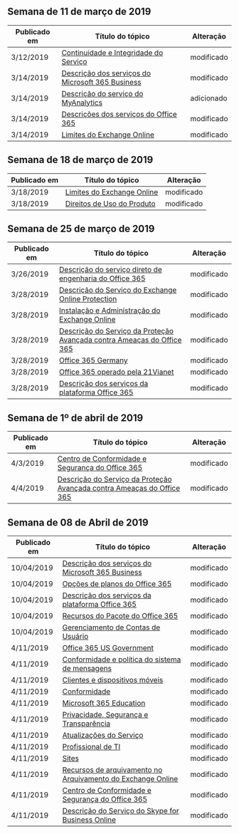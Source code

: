 <!-- This file is generated automatically each week. Changes made to this file will be overwritten.-->




## <a name="week-of-march-11-2019"></a>Semana de 11 de março de 2019


| Publicado em |Título do tópico | Alteração |
|------|------------|--------|
| 3/12/2019 | [Continuidade e Integridade do Serviço](/Office365/ServiceDescriptions/office-365-platform-service-description/service-health-and-continuity) | modificado |
| 3/14/2019 | [Descrição dos serviços do Microsoft 365 Business](/Office365/ServiceDescriptions/microsoft-365-business-service-description) | modificado |
| 3/14/2019 | [Descrição do serviço do MyAnalytics](/Office365/ServiceDescriptions/mya-service-description) | adicionado |
| 3/14/2019 | [Descrições dos serviços do Office 365](/Office365/ServiceDescriptions/office-365-service-descriptions-technet-library) | modificado |
| 3/14/2019 | [Limites do Exchange Online](/Office365/ServiceDescriptions/exchange-online-service-description/exchange-online-limits) | modificado |


## <a name="week-of-march-18-2019"></a>Semana de 18 de março de 2019


| Publicado em |Título do tópico | Alteração |
|------|------------|--------|
| 3/18/2019 | [Limites do Exchange Online](/Office365/ServiceDescriptions/exchange-online-service-description/exchange-online-limits) | modificado |
| 3/18/2019 | [Direitos de Uso do Produto](/Office365/ServiceDescriptions/office-365-platform-service-description/product-use-rights) | modificado |


## <a name="week-of-march-25-2019"></a>Semana de 25 de março de 2019


| Publicado em |Título do tópico | Alteração |
|------|------------|--------|
| 3/26/2019 | [Descrição do serviço direto de engenharia do Office 365](/Office365/ServiceDescriptions/office-365-engineering-direct-service-description) | modificado |
| 3/28/2019 | [Descrição do Serviço do Exchange Online Protection](/Office365/ServiceDescriptions/exchange-online-protection-service-description/exchange-online-protection-service-description) | modificado |
| 3/28/2019 | [Instalação e Administração do Exchange Online](/Office365/ServiceDescriptions/exchange-online-service-description/exchange-online-setup-and-administration) | modificado |
| 3/28/2019 | [Descrição do Serviço da Proteção Avançada contra Ameaças do Office 365](/Office365/ServiceDescriptions/office-365-advanced-threat-protection-service-description) | modificado |
| 3/28/2019 | [Office 365 Germany](/Office365/ServiceDescriptions/office-365-platform-service-description/office-365-germany) | modificado |
| 3/28/2019 | [Office 365 operado pela 21Vianet](/Office365/ServiceDescriptions/office-365-platform-service-description/office-365-operated-by-21vianet) | modificado |
| 3/28/2019 | [Descrição dos serviços da plataforma Office 365](/Office365/ServiceDescriptions/office-365-platform-service-description/office-365-platform-service-description) | modificado |


## <a name="week-of-april-01-2019"></a>Semana de 1º de abril de 2019


| Publicado em |Título do tópico | Alteração |
|------|------------|--------|
| 4/3/2019 | [Centro de Conformidade e Segurança do Office 365](/Office365/ServiceDescriptions/office-365-platform-service-description/office-365-securitycompliance-center) | modificado |
| 4/4/2019 | [Descrição do Serviço da Proteção Avançada contra Ameaças do Office 365](/Office365/ServiceDescriptions/office-365-advanced-threat-protection-service-description) | modificado |


## <a name="week-of-april-08-2019"></a>Semana de 08 de Abril de 2019


| Publicado em |Título do tópico | Alteração |
|------|------------|--------|
| 10/04/2019 | [Descrição dos serviços do Microsoft 365 Business](/Office365/ServiceDescriptions/microsoft-365-business-service-description) | modificado |
| 10/04/2019 | [Opções de planos do Office 365](/Office365/ServiceDescriptions/office-365-platform-service-description/office-365-plan-options) | modificado |
| 10/04/2019 | [Descrição dos serviços da plataforma Office 365](/Office365/ServiceDescriptions/office-365-platform-service-description/office-365-platform-service-description) | modificado |
| 10/04/2019 | [Recursos do Pacote do Office 365](/Office365/ServiceDescriptions/office-365-platform-service-description/office-365-suite-features) | modificado |
| 10/04/2019 | [Gerenciamento de Contas de Usuário](/Office365/ServiceDescriptions/office-365-platform-service-description/user-account-management) | modificado |
| 4/11/2019 | [Office 365 US Government](/Office365/ServiceDescriptions/office-365-platform-service-description/office-365-us-government/office-365-us-government) | modificado |
| 4/11/2019 | [Conformidade e política do sistema de mensagens](/Office365/ServiceDescriptions/exchange-online-protection-service-description/messaging-policy-and-compliance-servicedesc) | modificado |
| 4/11/2019 | [Clientes e dispositivos móveis](/Office365/ServiceDescriptions/exchange-online-service-description/clients-and-mobile-devices) | modificado |
| 4/11/2019 | [Conformidade](/Office365/ServiceDescriptions/office-365-platform-service-description/compliance-servicedesc) | modificado |
| 4/11/2019 | [Microsoft 365 Education](/Office365/ServiceDescriptions/office-365-platform-service-description/microsoft-365-education) | modificado |
| 4/11/2019 | [Privacidade, Segurança e Transparência](/Office365/ServiceDescriptions/office-365-platform-service-description/privacy-security-and-transparency) | modificado |
| 4/11/2019 | [Atualizações do Serviço](/Office365/ServiceDescriptions/office-365-platform-service-description/service-updates) | modificado |
| 4/11/2019 | [Profissional de TI](/Office365/ServiceDescriptions/sharepoint-online-service-description/it-professional) | modificado |
| 4/11/2019 | [Sites](/Office365/ServiceDescriptions/sharepoint-online-service-description/sites-servicedesc) | modificado |
| 4/11/2019 | [Recursos de arquivamento no Arquivamento do Exchange Online](/Office365/ServiceDescriptions/exchange-online-archiving-service-description/archive-features) | modificado |
| 4/11/2019 | [Centro de Conformidade e Segurança do Office 365](/Office365/ServiceDescriptions/office-365-platform-service-description/office-365-securitycompliance-center) | modificado |
| 4/11/2019 | [Descrição do Serviço do Skype for Business Online](/Office365/ServiceDescriptions/skype-for-business-online-service-description/skype-for-business-online-service-description) | modificado |
